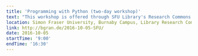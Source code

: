 ```yaml
---
title: 'Programming with Python (two-day workshop)'
text: "This workshop is offered through SFU Library's Research Commons and registration is open to SFU graduate students, postdoctoral fellows and faculty. Python is a popular language for scientific computing, and great for general-purpose programming as well. This 2-day hands-on Software Carpentry workshop will cover basic concepts and tools, including program design, version control, data management, and task automation. You will be encouraged to help one another and to apply what you have learned to your own research problems."
location: Simon Fraser University, Burnaby Campus, Library Research Commons
link: http://bgran.de/2016-10-05-SFU/
date: 2016-10-05
startTime: '9:00'
endTime: '16:30'
---
```

